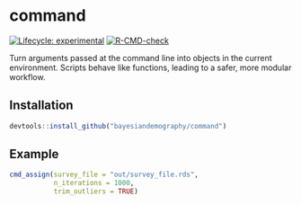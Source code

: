 
<!-- README.md is generated from README.Rmd. Please edit that file -->

# command

<!-- badges: start -->

[![Lifecycle:
experimental](https://img.shields.io/badge/lifecycle-experimental-orange.svg)](https://lifecycle.r-lib.org/articles/stages.html#experimental)
[![R-CMD-check](https://github.com/bayesiandemography/command/actions/workflows/R-CMD-check.yaml/badge.svg)](https://github.com/bayesiandemography/command/actions/workflows/R-CMD-check.yaml)
<!-- badges: end -->

Turn arguments passed at the command line into objects in the current
environment. Scripts behave like functions, leading to a safer, more
modular workflow.

## Installation

``` r
devtools::install_github("bayesiandemography/command")
```

## Example

``` r
cmd_assign(survey_file = "out/survey_file.rds",
           n_iterations = 1000,
           trim_outliers = TRUE)
```
